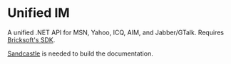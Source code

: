 Unified IM
==========

A unified .NET API for MSN, Yahoo, ICQ, AIM, and Jabber/GTalk. Requires [Bricksoft's SDK](http://www.imcomponents.com/ins.htm).

[Sandcastle](http://shfb.codeplex.com/) is needed to build the documentation.